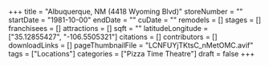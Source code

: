 +++
title = "Albuquerque, NM (4418 Wyoming Blvd)"
storeNumber = ""
startDate = "1981-10-00"
endDate = ""
cuDate = ""
remodels = []
stages = []
franchisees = []
attractions = []
sqft = ""
latitudeLongitude = ["35.12855427", "-106.5505321"]
citations = []
contributors = []
downloadLinks = []
pageThumbnailFile = "LCNFUYjTKtsC_nMetOMC.avif"
tags = ["Locations"]
categories = ["Pizza Time Theatre"]
draft = false
+++
